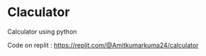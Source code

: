 # Claculator
Calculator using python

Code on replit : https://replit.com/@Amitkumarkuma24/calculator
